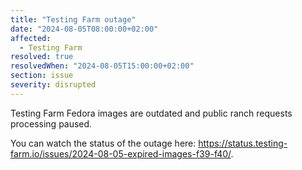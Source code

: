```yaml
---
title: "Testing Farm outage"
date: "2024-08-05T08:00:00+02:00"
affected:
  - Testing Farm
resolved: true
resolvedWhen: "2024-08-05T15:00:00+02:00"
section: issue
severity: disrupted
---
```


Testing Farm Fedora images are outdated and public ranch requests processing paused.

You can watch the status of the outage here: https://status.testing-farm.io/issues/2024-08-05-expired-images-f39-f40/.
